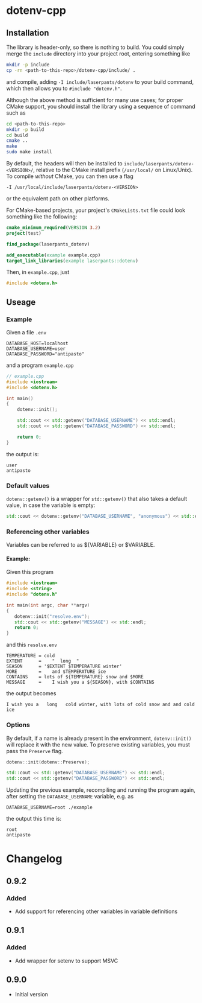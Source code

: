# dotenv-cpp

## Installation

The library is header-only, so there is nothing to build. You could simply merge the `include` directory into your project root, entering something like 

```bash
mkdir -p include
cp -rn <path-to-this-repo>/dotenv-cpp/include/ .
```

and compile, adding `-I include/laserpants/dotenv` to your build command, which then allows you to `#include "dotenv.h"`.

Although the above method is sufficient for many use cases; for proper CMake support, you should install the library using a sequence of command such as

```bash
cd <path-to-this-repo>
mkdir -p build
cd build
cmake ..
make
sudo make install
```

By default, the headers will then be installed to `include/laserpants/dotenv-<VERSION>/`, relative to the CMake install prefix (`/usr/local/` on Linux/Unix). To compile *without* CMake, you can then use a flag

```
-I /usr/local/include/laserpants/dotenv-<VERSION>
```

or the equivalent path on other platforms. 

For CMake-based projects, your project's `CMakeLists.txt` file could look something like the following:

```cmake
cmake_minimum_required(VERSION 3.2)
project(test)

find_package(laserpants_dotenv)

add_executable(example example.cpp)
target_link_libraries(example laserpants::dotenv)
```

Then, in `example.cpp`, just

```cpp
#include <dotenv.h>
```

## Useage

### Example

Given a file `.env`

```shell
DATABASE_HOST=localhost
DATABASE_USERNAME=user
DATABASE_PASSWORD="antipasto"
```

and a program `example.cpp`

```cpp
// example.cpp
#include <iostream>
#include <dotenv.h>

int main()
{
    dotenv::init();

    std::cout << std::getenv("DATABASE_USERNAME") << std::endl;
    std::cout << std::getenv("DATABASE_PASSWORD") << std::endl;

    return 0;
}
```

the output is:

```
user
antipasto
```

### Default values

`dotenv::getenv()` is a wrapper for `std::getenv()` that also takes a default value, in case the variable is empty:

```cpp
std::cout << dotenv::getenv("DATABASE_USERNAME", "anonymous") << std::endl;
```

### Referencing other variables

Variables can be referred to as ${VARIABLE} or $VARIABLE.

#### Example: 

Given this program

```cpp
#include <iostream>
#include <string>
#include "dotenv.h"

int main(int argc, char **argv)
{
   dotenv::init("resolve.env");
   std::cout << std::getenv("MESSAGE") << std::endl;
   return 0;
}
```

and this `resolve.env`

```
TEMPERATURE = cold
EXTENT      =    "  long  "
SEASON      = '$EXTENT $TEMPERATURE winter'
MORE        =    and $TEMPERATURE ice
CONTAINS    = lots of ${TEMPERATURE} snow and $MORE
MESSAGE     =    I wish you a ${SEASON}, with $CONTAINS
```

the output becomes

```
I wish you a   long   cold winter, with lots of cold snow and and cold ice
```

### Options

By default, if a name is already present in the environment, `dotenv::init()` will replace it with the new value. To preserve existing variables, you must pass the `Preserve` flag.

```cpp
dotenv::init(dotenv::Preserve);

std::cout << std::getenv("DATABASE_USERNAME") << std::endl;
std::cout << std::getenv("DATABASE_PASSWORD") << std::endl;
```

Updating the previous example, recompiling and running the program again, after setting the `DATABASE_USERNAME` variable, e.g. as

```
DATABASE_USERNAME=root ./example
```

the output this time is:

```
root
antipasto
```

# Changelog

## 0.9.2

### Added
- Add support for referencing other variables in variable definitions

## 0.9.1

### Added
- Add wrapper for setenv to support MSVC

## 0.9.0

- Initial version

